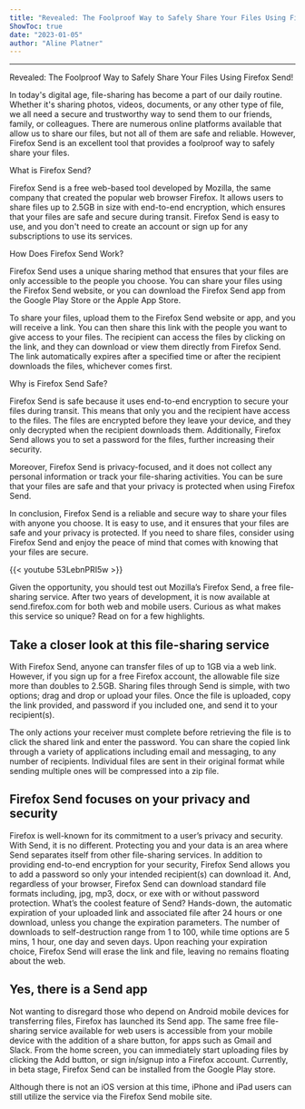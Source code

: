 ```yaml
---
title: "Revealed: The Foolproof Way to Safely Share Your Files Using Firefox Send!"
ShowToc: true 
date: "2023-01-05"
author: "Aline Platner"
---
```

*****
Revealed: The Foolproof Way to Safely Share Your Files Using Firefox Send!

In today's digital age, file-sharing has become a part of our daily routine. Whether it's sharing photos, videos, documents, or any other type of file, we all need a secure and trustworthy way to send them to our friends, family, or colleagues. There are numerous online platforms available that allow us to share our files, but not all of them are safe and reliable. However, Firefox Send is an excellent tool that provides a foolproof way to safely share your files.

What is Firefox Send?

Firefox Send is a free web-based tool developed by Mozilla, the same company that created the popular web browser Firefox. It allows users to share files up to 2.5GB in size with end-to-end encryption, which ensures that your files are safe and secure during transit. Firefox Send is easy to use, and you don't need to create an account or sign up for any subscriptions to use its services.

How Does Firefox Send Work?

Firefox Send uses a unique sharing method that ensures that your files are only accessible to the people you choose. You can share your files using the Firefox Send website, or you can download the Firefox Send app from the Google Play Store or the Apple App Store.

To share your files, upload them to the Firefox Send website or app, and you will receive a link. You can then share this link with the people you want to give access to your files. The recipient can access the files by clicking on the link, and they can download or view them directly from Firefox Send. The link automatically expires after a specified time or after the recipient downloads the files, whichever comes first.

Why is Firefox Send Safe?

Firefox Send is safe because it uses end-to-end encryption to secure your files during transit. This means that only you and the recipient have access to the files. The files are encrypted before they leave your device, and they only decrypted when the recipient downloads them. Additionally, Firefox Send allows you to set a password for the files, further increasing their security.

Moreover, Firefox Send is privacy-focused, and it does not collect any personal information or track your file-sharing activities. You can be sure that your files are safe and that your privacy is protected when using Firefox Send.

In conclusion, Firefox Send is a reliable and secure way to share your files with anyone you choose. It is easy to use, and it ensures that your files are safe and your privacy is protected. If you need to share files, consider using Firefox Send and enjoy the peace of mind that comes with knowing that your files are secure.

{{< youtube 53LebnPRI5w >}} 



Given the opportunity, you should test out Mozilla’s Firefox Send, a free file-sharing service. After two years of development, it is now available at send.firefox.com for both web and mobile users. Curious as what makes this service so unique? Read on for a few highlights.

 
## Take a closer look at this file-sharing service


With Firefox Send, anyone can transfer files of up to 1GB via a web link. However, if you sign up for a free Firefox account, the allowable file size more than doubles to 2.5GB. Sharing files through Send is simple, with two options; drag and drop or upload your files. Once the file is uploaded, copy the link provided, and password if you included one, and send it to your recipient(s).

The only actions your receiver must complete before retrieving the file is to click the shared link and enter the password. You can share the copied link through a variety of applications including email and messaging, to any number of recipients. Individual files are sent in their original format while sending multiple ones will be compressed into a zip file.

 
## Firefox Send focuses on your privacy and security


Firefox is well-known for its commitment to a user’s privacy and security. With Send, it is no different. Protecting you and your data is an area where Send separates itself from other file-sharing services. In addition to providing end-to-end encryption for your security, Firefox Send allows you to add a password so only your intended recipient(s) can download it. And, regardless of your browser, Firefox Send can download standard file formats including, jpg, mp3, docx, or exe with or without password protection.
What’s the coolest feature of Send? Hands-down, the automatic expiration of your uploaded link and associated file after 24 hours or one download, unless you change the expiration parameters. The number of downloads to self-destruction range from 1 to 100, while time options are 5 mins, 1 hour, one day and seven days. Upon reaching your expiration choice, Firefox Send will erase the link and file, leaving no remains floating about the web.


 
## Yes, there is a Send app


Not wanting to disregard those who depend on Android mobile devices for transferring files, Firefox has launched its Send app. The same free file-sharing service available for web users is accessible from your mobile device with the addition of a share button, for apps such as Gmail and Slack. From the home screen, you can immediately start uploading files by clicking the Add button, or sign in/signup into a Firefox account. Currently, in beta stage, Firefox Send can be installed from the Google Play store.

Although there is not an iOS version at this time, iPhone and iPad users can still utilize the service via the Firefox Send mobile site.





